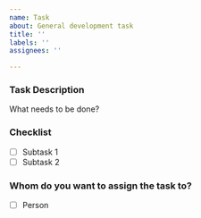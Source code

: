 ```yaml
---
name: Task
about: General development task
title: ''
labels: ''
assignees: ''

---
```


### Task Description
What needs to be done?

### Checklist
- [ ] Subtask 1
- [ ] Subtask 2

### Whom do you want to assign the task to?
- [ ] Person 
